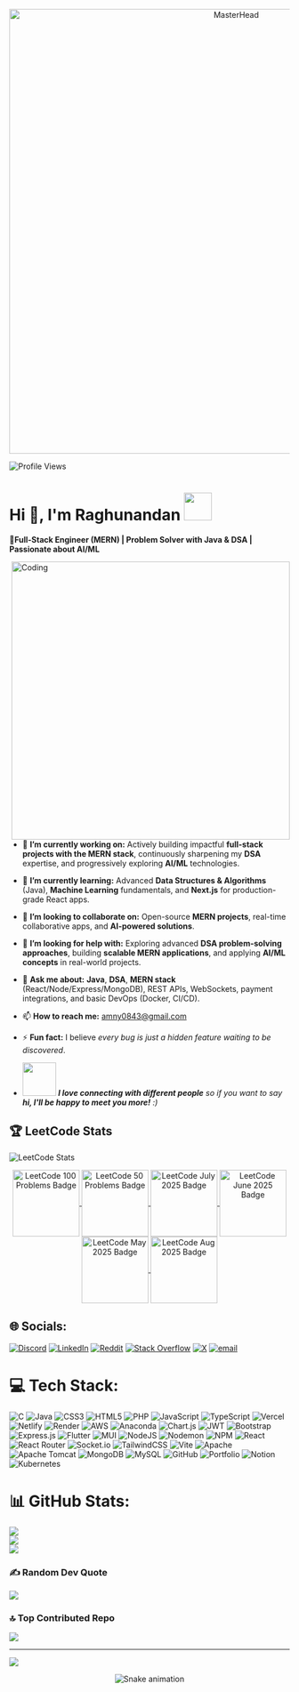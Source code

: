 <p align="center">
  <a href="https://github.com/Raghunandan0">
    <img src="https://user-images.githubusercontent.com/74038190/225813708-98b745f2-7d22-48cf-9150-083f1b00d6c9.gif" 
         alt="MasterHead" 
         width="800"/>
  </a>
</p> 
<!--[![MasterHead](https://firebasestorage.googleapis.com/v0/b/flexi-coding.appspot.com/o/dempgi7-520f8d5f-63d4-4453-8822-dbc149ae27f8.gif?alt=media&token=91c0c7b2-93c3-4029-b011-1a8703c5730d)](https://rishavchanda.io) -->


![Profile Views](https://komarev.com/ghpvc/?username=raghunandan0&label=Profile%20Views&color=0e75b6&style=flat)

# <h1> Hi 👋, I'm Raghunandan <img src="https://media.giphy.com/media/mGcNjsfWAjY5AEZNw6/giphy.gif" width="50"></h1>

**🚀Full-Stack Engineer (MERN) | Problem Solver with Java & DSA | Passionate about AI/ML**

<img align="right" alt="Coding" width="500" src="https://user-images.githubusercontent.com/63050133/156676671-d5b2e362-97d4-4404-9447-dd71ddfea82f.gif">


<!--📩 **Let’s connect!** Reach me at **amny0843@gmail.com**
 for collaborations, projects, or exciting opportunities. -->
 


- 🔭 **I’m currently working on:** Actively building impactful **full-stack projects with the MERN stack**, continuously sharpening my **DSA** expertise, and progressively exploring **AI/ML** technologies.

- 🌱 **I’m currently learning:** Advanced **Data Structures & Algorithms** (Java), **Machine Learning** fundamentals, and **Next.js** for production-grade React apps.

- 👯 **I’m looking to collaborate on:** Open-source **MERN projects**, real-time collaborative apps, and **AI-powered solutions**.  
- 🤔 **I’m looking for help with:** Exploring advanced **DSA problem-solving approaches**, building **scalable MERN applications**, and applying **AI/ML concepts** in real-world projects.
   
- 💬 **Ask me about:** **Java**, **DSA**, **MERN stack** (React/Node/Express/MongoDB), REST APIs, WebSockets, payment integrations, and basic DevOps (Docker, CI/CD).
  
- 📫 **How to reach me:** amny0843@gmail.com

- ⚡ **Fun fact:** I believe *every bug is just a hidden feature waiting to be discovered*.

- <img src="https://media.giphy.com/media/LnQjpWaON8nhr21vNW/giphy.gif" width="60"> <em><b>I love connecting with different people</b> so if you want to say <b>hi, I'll be happy to meet you more!</b> :)</em>

## 🏆 LeetCode Stats
![LeetCode Stats](https://leetcard.jacoblin.cool/raghunandan01?theme=dark&extension=contest)
<div align="center"> 
<!--   <h2 align="center"> 🏆Leetcode Info</h2>   -->
  <p align="center">
    <a href="https://leetcode.com/u/Raghunandan01/" target="_blank">
      <img align="center" src="https://assets.leetcode.com/static_assets/others/25100.gif" alt="LeetCode 100 Problems Badge" height="120" width="120" />
    </a> 
    <a href="https://leetcode.com/u/Raghunandan01/" target="_blank">
      <img align="center" src="https://assets.leetcode.com/static_assets/others/2550.gif" alt="LeetCode 50 Problems Badge" height="120" width="120" />
    </a> 
    <a href="https://leetcode.com/u/Raghunandan01/" target="_blank">
      <img align="center" src="https://assets.leetcode.com/static_assets/marketing/202507.gif" alt="LeetCode July 2025 Badge" height="120" width="120" />
    </a> 
    <a href="https://leetcode.com/u/Raghunandan01/" target="_blank">
      <img align="center" src="https://assets.leetcode.com/static_assets/marketing/202506.gif" alt="LeetCode June 2025 Badge" height="120" width="120" />
    </a>
    <a href="https://leetcode.com/u/Raghunandan01/" target="_blank">
      <img align="center" src="https://assets.leetcode.com/static_assets/marketing/202505.gif" alt="LeetCode May 2025 Badge" height="120" width="120" /> 
    </a> 
   <a href="https://leetcode.com/u/Raghunandan01/" target="_blank">
      <img align="center" src="https://assets.leetcode.com/static_assets/marketing/202508.gif" alt="LeetCode Aug 2025 Badge" height="120" width="120" />
    </a>
  </p>
</div>



<!-- ## 🏆 LeetCode Info -->
<!--
<div align="center"> 
<!--   <h2 align="center"> 🏆Leetcode Info</h2>   -->
 <!-- <p align="center">
    <a href="https://leetcode.com/u/Raghunandan01/" target="_blank">
      <img align="center" src="https://assets.leetcode.com/static_assets/others/25100.gif" alt="LeetCode 100 Problems Badge" height="120" width="120" />
    </a> 
    <a href="https://leetcode.com/u/Raghunandan01/" target="_blank">
      <img align="center" src="https://assets.leetcode.com/static_assets/others/2550.gif" alt="LeetCode 50 Problems Badge" height="120" width="120" />
    </a> 
    <a href="https://leetcode.com/u/Raghunandan01/" target="_blank">
      <img align="center" src="https://assets.leetcode.com/static_assets/marketing/202507.gif" alt="LeetCode July 2025 Badge" height="120" width="120" />
    </a> 
    <a href="https://leetcode.com/u/Raghunandan01/" target="_blank">
      <img align="center" src="https://assets.leetcode.com/static_assets/marketing/202506.gif" alt="LeetCode June 2025 Badge" height="120" width="120" />
    </a>
    <a href="https://leetcode.com/u/Raghunandan01/" target="_blank">
      <img align="center" src="https://assets.leetcode.com/static_assets/marketing/202505.gif" alt="LeetCode May 2025 Badge" height="120" width="120" /> 
    </a> 
   <a href="https://leetcode.com/u/Raghunandan01/" target="_blank">
      <img align="center" src="https://assets.leetcode.com/static_assets/marketing/202508.gif" alt="LeetCode Aug 2025 Badge" height="120" width="120" />
    </a>
  </p>
</div> -->



## 🌐 Socials:
[![Discord](https://img.shields.io/badge/Discord-%237289DA.svg?logo=discord&logoColor=white)](https://discord.gg/bWtFAvyb3W)
 [![LinkedIn](https://img.shields.io/badge/LinkedIn-%230077B5.svg?logo=linkedin&logoColor=white)](https://linkedin.com/in/raghunandan0) [![Reddit](https://img.shields.io/badge/Reddit-%23FF4500.svg?logo=Reddit&logoColor=white)](https://reddit.com/user/u/theamny012) [![Stack Overflow](https://img.shields.io/badge/-Stackoverflow-FE7A16?logo=stack-overflow&logoColor=white)](https://stackoverflow.com/users/31354535) [![X](https://img.shields.io/badge/X-black.svg?logo=X&logoColor=white)](https://x.com/@callmeamn) [![email](https://img.shields.io/badge/Email-D14836?logo=gmail&logoColor=white)](mailto:amny0843@gmail.com) 


# 💻 Tech Stack:
![C](https://img.shields.io/badge/c-%2300599C.svg?style=for-the-badge&logo=c&logoColor=white) ![Java](https://img.shields.io/badge/java-%23ED8B00.svg?style=for-the-badge&logo=openjdk&logoColor=white) ![CSS3](https://img.shields.io/badge/css3-%231572B6.svg?style=for-the-badge&logo=css3&logoColor=white) ![HTML5](https://img.shields.io/badge/html5-%23E34F26.svg?style=for-the-badge&logo=html5&logoColor=white) ![PHP](https://img.shields.io/badge/php-%23777BB4.svg?style=for-the-badge&logo=php&logoColor=white) ![JavaScript](https://img.shields.io/badge/javascript-%23323330.svg?style=for-the-badge&logo=javascript&logoColor=%23F7DF1E) ![TypeScript](https://img.shields.io/badge/typescript-%23007ACC.svg?style=for-the-badge&logo=typescript&logoColor=white) ![Vercel](https://img.shields.io/badge/vercel-%23000000.svg?style=for-the-badge&logo=vercel&logoColor=white) ![Netlify](https://img.shields.io/badge/netlify-%23000000.svg?style=for-the-badge&logo=netlify&logoColor=#00C7B7) ![Render](https://img.shields.io/badge/Render-%46E3B7.svg?style=for-the-badge&logo=render&logoColor=white) ![AWS](https://img.shields.io/badge/AWS-%23FF9900.svg?style=for-the-badge&logo=amazon-aws&logoColor=white) ![Anaconda](https://img.shields.io/badge/Anaconda-%2344A833.svg?style=for-the-badge&logo=anaconda&logoColor=white) ![Chart.js](https://img.shields.io/badge/chart.js-F5788D.svg?style=for-the-badge&logo=chart.js&logoColor=white) ![JWT](https://img.shields.io/badge/JWT-black?style=for-the-badge&logo=JSON%20web%20tokens) ![Bootstrap](https://img.shields.io/badge/bootstrap-%238511FA.svg?style=for-the-badge&logo=bootstrap&logoColor=white) ![Express.js](https://img.shields.io/badge/express.js-%23404d59.svg?style=for-the-badge&logo=express&logoColor=%2361DAFB) ![Flutter](https://img.shields.io/badge/Flutter-%2302569B.svg?style=for-the-badge&logo=Flutter&logoColor=white) ![MUI](https://img.shields.io/badge/MUI-%230081CB.svg?style=for-the-badge&logo=mui&logoColor=white) ![NodeJS](https://img.shields.io/badge/node.js-6DA55F?style=for-the-badge&logo=node.js&logoColor=white) ![Nodemon](https://img.shields.io/badge/NODEMON-%23323330.svg?style=for-the-badge&logo=nodemon&logoColor=%BBDEAD) ![NPM](https://img.shields.io/badge/NPM-%23CB3837.svg?style=for-the-badge&logo=npm&logoColor=white) ![React](https://img.shields.io/badge/react-%2320232a.svg?style=for-the-badge&logo=react&logoColor=%2361DAFB) ![React Router](https://img.shields.io/badge/React_Router-CA4245?style=for-the-badge&logo=react-router&logoColor=white) ![Socket.io](https://img.shields.io/badge/Socket.io-black?style=for-the-badge&logo=socket.io&badgeColor=010101) ![TailwindCSS](https://img.shields.io/badge/tailwindcss-%2338B2AC.svg?style=for-the-badge&logo=tailwind-css&logoColor=white) ![Vite](https://img.shields.io/badge/vite-%23646CFF.svg?style=for-the-badge&logo=vite&logoColor=white) ![Apache](https://img.shields.io/badge/apache-%23D42029.svg?style=for-the-badge&logo=apache&logoColor=white) ![Apache Tomcat](https://img.shields.io/badge/apache%20tomcat-%23F8DC75.svg?style=for-the-badge&logo=apache-tomcat&logoColor=black) ![MongoDB](https://img.shields.io/badge/MongoDB-%234ea94b.svg?style=for-the-badge&logo=mongodb&logoColor=white) ![MySQL](https://img.shields.io/badge/mysql-4479A1.svg?style=for-the-badge&logo=mysql&logoColor=white) ![GitHub](https://img.shields.io/badge/github-%23121011.svg?style=for-the-badge&logo=github&logoColor=white) ![Portfolio](https://img.shields.io/badge/Portfolio-%23000000.svg?style=for-the-badge&logo=firefox&logoColor=#FF7139) ![Notion](https://img.shields.io/badge/Notion-%23000000.svg?style=for-the-badge&logo=notion&logoColor=white) ![Kubernetes](https://img.shields.io/badge/kubernetes-%23326ce5.svg?style=for-the-badge&logo=kubernetes&logoColor=white)
# 📊 GitHub Stats:
![](https://github-readme-stats.vercel.app/api?username=Raghunandan0&theme=dark&hide_border=false&include_all_commits=true&count_private=false)<br/>
![](https://nirzak-streak-stats.vercel.app/?user=Raghunandan0&theme=dark&hide_border=false)<br/>
![](https://github-readme-stats.vercel.app/api/top-langs/?username=Raghunandan0&theme=dark&hide_border=false&include_all_commits=true&count_private=false&layout=compact)

<!--## 🏆 GitHub Trophies
![](https://github-profile-trophy.vercel.app/?username=Raghunandan0&theme=radical&no-frame=false&no-bg=true&margin-w=4) -->

### ✍️ Random Dev Quote
![](https://quotes-github-readme.vercel.app/api?type=horizontal&theme=radical)

### 🔝 Top Contributed Repo
![](https://github-contributor-stats.vercel.app/api?username=Raghunandan0&limit=5&theme=dark&combine_all_yearly_contributions=true)

---
[![](https://visitcount.itsvg.in/api?id=Raghunandan0&icon=0&color=0)](https://visitcount.itsvg.in)



<!-- Snake Game Repo View -->

<div align="center">
  <img src="https://profile-readme-generator.com/assets/snake.svg" alt="Snake animation" />
</div>


<!-- Proudly created with GPRM ( https://gprm.itsvg.in ) -->
